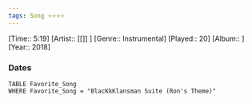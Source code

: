 ```yaml
---
tags: Song ⭐⭐⭐⭐ 
---
```

[Time:: 5:19]
[Artist:: [[]] ]
[Genre:: Instrumental]
[Played:: 20]
[Album:: ]
[Year:: 2018]
### Dates
````dataview
TABLE Favorite_Song
WHERE Favorite_Song = "BlacKkKlansman Suite (Ron's Theme)"
````